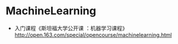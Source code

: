 # MachineLearning
- 入门课程《斯坦福大学公开课 ：机器学习课程》http://open.163.com/special/opencourse/machinelearning.html
